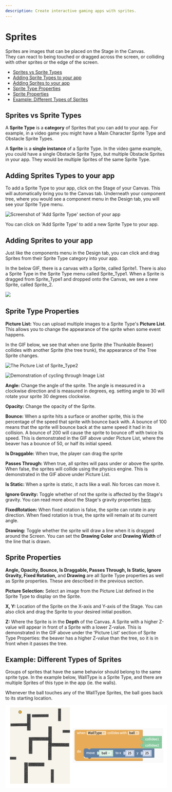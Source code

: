 ```yaml
---
description: Create interactive gaming apps with sprites.
---
```


# Sprites

Sprites are images that can be placed on the Stage in the Canvas.   
They can react to being touched or dragged across the screen, or colliding with other sprites or the edge of the screen.

* [Sprites vs Sprite Types](sprites.md#sprites-vs-sprite-types)
* [Adding Sprite Types to your app](sprites.md#adding-sprites-types-to-your-app)
* [Adding Sprites to your app](sprites.md#adding-sprites-to-your-app)
* [Sprite Type Properties](sprites.md#sprite-type-properties)
* [Sprite Properties](sprites.md#sprite-properties)
* [Example: Different Types of Sprites](sprites.md#example-different-types-of-sprites)

## Sprites vs Sprite Types

A **Sprite Type** is a **category** of Sprites that you can add to your app. For example, in a video game you might have a Main Character Sprite Type and Obstacle Sprite Types. 

A **Sprite** is a **single instance** of a Sprite Type. In the video game example, you could have a single Obstacle Sprite Type, but multiple Obstacle Sprites in your app. They would be multiple Sprites of the same Sprite Type.

## Adding Sprites Types to your app

To add a Sprite Type to your app, click on the Stage of your Canvas. This will automatically bring you to the Canvas tab. Underneath your component tree, where you would see a component menu in the Design tab, you will see your Sprite Type menu.

![Screenshot of &apos;Add Sprite Type&apos; section of your app](.gitbook/assets/spritetypescreenshot.png)

You can click on 'Add Sprite Type' to add a new Sprite Type to your app.

## Adding Sprites to your app

Just like the components menu in the Design tab, you can click and drag Sprites from their Sprite Type category into your app.

In the below GIF, there is a canvas with a Sprite, called Sprite1. There is also a Sprite Type in the Sprite Type menu called Sprite\_Type1. When a Sprite is dragged from Sprite\_Type1 and dropped onto the Canvas, we see a new Sprite, called Sprite\_2.

![](.gitbook/assets/newsprite.gif)

## Sprite Type Properties

**Picture List:** You can upload multiple images to a Sprite Type's **Picture List**. This allows you to change the appearance of the sprite when some event happens.

In the GIF below, we see that when one Sprite \(the Thunkable Beaver\) collides with another Sprite \(the tree trunk\), the appearance of the Tree Sprite changes.

![The Picture List of Sprite\_Type2](.gitbook/assets/spritetype2.png)

![Demonstration of cycling through Image List](.gitbook/assets/imagelist.gif)

**Angle:** Change the angle of the sprite. The angle is measured in a clockwise direction and is measured in degrees, eg. setting angle to 30 will rotate your sprite 30 degrees clockwise.

**Opacity:** Change the opacity of the Sprite.

**Bounce:** When a sprite hits a surface or another sprite, this is the percentage of the speed that sprite with bounce back with. A bounce of 100 means that the sprite will bounce back at the same speed it had in its collision. A bounce of 200 will cause the sprite to bounce off with twice its speed. This is demonstrated in the GIF above under Picture List, where the beaver has a bounce of 50, or half its initial speed.

**Is Draggable:** When true, the player can drag the sprite

**Passes Through:** When true, all sprites will pass under or above the sprite. When false, the sprites will collide using the physics engine. This is demonstrated in the GIF above under Picture List.

**Is Static:** When a sprite is static, it acts like a wall. No forces can move it.

**Ignore Gravity:** Toggle whether of not the sprite is affected by the Stage's gravity. You can read more about the Stage's gravity properties [here](canvas.md#gravity).

**FixedRotation:** When fixed rotation is false, the sprite can rotate in any direction. When fixed rotation is true, the sprite will remain at its current angle.

**Drawing:** Toggle whether the sprite will draw a line when it is dragged around the Screen. You can set the **Drawing Color** and **Drawing Width** of the line that is drawn.

## Sprite Properties

**Angle, Opacity, Bounce, Is Draggable, Passes Through, Is Static, Ignore Gravity, Fixed Rotation,** and **Drawing** are all Sprite Type properties as well as Sprite properties. These are described in the previous section.  

**Picture Selection:** Select an image from the Picture List defined in the Sprite Type to display on the Sprite.

**X, Y:** Location of the Sprite on the X-axis and Y-axis of the Stage. You can also click and drag the Sprite to your desired initial position.

**Z:** Where the Sprite is in the **Depth** of the Canvas. A Sprite with a higher Z-value will appear in front of a Sprite with a lower Z-value. This is demonstrated in the GIF above under the 'Picture List' section of Sprite Type Properties: the beaver has a higher Z-value than the tree, so it is in front when it passes the tree.

## Example: Different Types of Sprites

Groups of sprites that have the same behavior should belong to the same sprite type. In the example below, WallType is a Sprite Type, and there are multiple Sprites of this type in the app \(ie. the walls\). 

Whenever the ball touches any of the WallType Sprites, the ball goes back to its starting location.

![](.gitbook/assets/screen-shot-2019-09-09-at-7.47.21-am.png)

